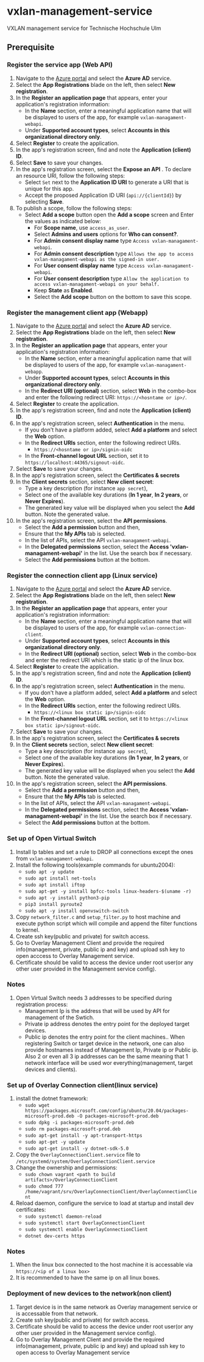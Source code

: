 # vxlan-management-service
VXLAN management service for Technische Hochschule Ulm

## Prerequisite

### Register the service app (Web API)

1. Navigate to the [Azure portal](https://portal.azure.com) and select the **Azure AD** service.
1. Select the **App Registrations** blade on the left, then select **New registration**.
1. In the **Register an application page** that appears, enter your application's registration information:
   - In the **Name** section, enter a meaningful application name that will be displayed to users of the app, for example `vxlan-managament-webapi`.
   - Under **Supported account types**, select **Accounts in this organizational directory only**.
1. Select **Register** to create the application.
1. In the app's registration screen, find and note the **Application (client) ID**.
1. Select **Save** to save your changes.
1. In the app's registration screen, select the **Expose an API** . To declare an resource URI, follow the following steps:
   - Select `Set` next to the **Application ID URI** to generate a URI that is unique for this app.
   - Accept the proposed Application ID URI (`api://{clientId}`) by selecting **Save**.
1. To publish a scope, follow the following steps:
   - Select **Add a scope** button open the **Add a scope** screen and Enter the values as indicated below:
        - For **Scope name**, use `access_as_user`.
        - Select **Admins and users** options for **Who can consent?**.
        - For **Admin consent display name** type `Access vxlan-managament-webapi`.
        - For **Admin consent description** type `Allows the app to access vxlan-managament-webapi as the signed-in user.`
        - For **User consent display name** type `Access vxlan-managament-webapi`.
        - For **User consent description** type `Allow the application to access vxlan-managament-webapi on your behalf.`
        - Keep **State** as **Enabled**.
        - Select the **Add scope** button on the bottom to save this scope.


### Register the management client app (Webapp)

1. Navigate to the [Azure portal](https://portal.azure.com) and select the **Azure AD** service.
1. Select the **App Registrations** blade on the left, then select **New registration**.
1. In the **Register an application page** that appears, enter your application's registration information:
   - In the **Name** section, enter a meaningful application name that will be displayed to users of the app, for example `vxlan-managament-webapp`.
   - Under **Supported account types**, select **Accounts in this organizational directory only**.
   - In the **Redirect URI (optional)** section, select **Web** in the combo-box and enter the following redirect URI: `https://<hosntame or ip>/`.
1. Select **Register** to create the application.
1. In the app's registration screen, find and note the **Application (client) ID**.
1. In the app's registration screen, select **Authentication** in the menu.
   - If you don't have a platform added, select **Add a platform** and select the **Web** option.
   - In the **Redirect URIs** section, enter the following redirect URIs.
      - `https://<hosntame or ip>/signin-oidc`
   - In the **Front-channel logout URL** section, set it to `https://localhost:44365/signout-oidc`.
1. Select **Save** to save your changes.
1. In the app's registration screen, select the **Certificates & secrets**
1. In the **Client secrets** section, select **New client secret**:
   - Type a key description (for instance `app secret`),
   - Select one of the available key durations (**In 1 year**, **In 2 years**, or **Never Expires**).
   - The generated key value will be displayed when you select the **Add** button. Note the generated value.
1. In the app's registration screen, select the **API permissions**.
   - Select the **Add a permission** button and then,
   - Ensure that the **My APIs** tab is selected.
   - In the list of APIs, select the API `vxlan-managament-webapi`.
   - In the **Delegated permissions** section, select the **Access 'vxlan-managament-webapi'** in the list. Use the search box if necessary.
   - Select the **Add permissions** button at the bottom.


### Register the connection client app (Linux service)

1. Navigate to the [Azure portal](https://portal.azure.com) and select the **Azure AD** service.
1. Select the **App Registrations** blade on the left, then select **New registration**.
1. In the **Register an application page** that appears, enter your application's registration information:
   - In the **Name** section, enter a meaningful application name that will be displayed to users of the app, for example `vxlan-connection-client`.
   - Under **Supported account types**, select **Accounts in this organizational directory only**.
   - In the **Redirect URI (optional)** section, select **Web** in the combo-box and enter the redirect URI which is the static ip of the linux box.
1. Select **Register** to create the application.
1. In the app's registration screen, find and note the **Application (client) ID**.
1. In the app's registration screen, select **Authentication** in the menu.
   - If you don't have a platform added, select **Add a platform** and select the **Web** option.
   - In the **Redirect URIs** section, enter the following redirect URIs.
      - `https://<linux box static ip>/signin-oidc`
   - In the **Front-channel logout URL** section, set it to `https://<linux box static ip>/signout-oidc`.
1. Select **Save** to save your changes.
1. In the app's registration screen, select the **Certificates & secrets**
1. In the **Client secrets** section, select **New client secret**:
   - Type a key description (for instance `app secret`),
   - Select one of the available key durations (**In 1 year**, **In 2 years**, or **Never Expires**).
   - The generated key value will be displayed when you select the **Add** button. Note the generated value.
1. In the app's registration screen, select the **API permissions**.
   - Select the **Add a permission** button and then,
   - Ensure that the **My APIs** tab is selected.
   - In the list of APIs, select the API `vxlan-managament-webapi`.
   - In the **Delegated permissions** section, select the **Access 'vxlan-managament-webapi'** in the list. Use the search box if necessary.
   - Select the **Add permissions** button at the bottom.


### Set up of Open Virtual Switch

   1. Install Ip tables and set a rule to DROP all connections except the ones from `vxlan-managament-webapi`.
   2. Install the following tools(example commands for ubuntu2004):
      - `sudo apt -y update`
      - `sudo apt install net-tools`
      - `sudo apt install iftop`
      - `sudo apt-get -y install bpfcc-tools linux-headers-$(uname -r)`
      - `sudo apt -y install python3-pip`
      - `pip3 install pyroute2`
      - `sudo apt -y install openvswitch-switch`
   3. Copy `network_filter.c` and `setup_filter.py` to host machine and execute python script which will compile and append the filter functions to kernel.
   4. Create ssh key(public and private) for switch access.
   5. Go to Overlay Management Client and provide the required info(management, private, public ip and key) and upload  ssh key to open acccess to Overlay Management service.
   6. Certificate should be valid to access the device under root user(or any other user provided in the Management service config).


### Notes

   1. Open Virtual Switch needs 3 addresses to be specified during registration process:
      - Management Ip is the address that will be used by API for management of the Swtich.
      - Private ip address denotes the entry point for the deployed target devices.
      - Public ip denotes the entry point for the client machines..
      When registering Switch or target device in the network, one can also provide hostnames instead of Management Ip, Private ip or Public ip.
      Also 2 or even all 3 ip addresses can be the same meaning that 1 network interface will be used wor everything(management, target devices and clients). 


### Set up of Overlay Connection client(linux service)

   1. install the dotnet framework:
      - `sudo wget https://packages.microsoft.com/config/ubuntu/20.04/packages-microsoft-prod.deb -O packages-microsoft-prod.deb`
      - `sudo dpkg -i packages-microsoft-prod.deb`
      - `sudo rm packages-microsoft-prod.deb`
      - `sudo apt-get install -y apt-transport-https`
      - `sudo apt-get -y update`
      - `sudo apt-get install -y dotnet-sdk-5.0`
   2. Copy the `OverlayConnectionClient.service` file to `/etc/systemd/system/OverlayConnectionClient.service`
   3. Change the ownership and permissions:
      - `sudo chown vagrant <path to build artifacts>/OverlayConnectionClient`
      - `sudo chmod 777 /home/vagrant/srv/OverlayConnectionClient/OverlayConnectionClient`
   4. Reload daemon, configure the service to load at startup and install dev certificates:
      - `sudo systemctl daemon-reload`
      - `sudo systemctl start OverlayConnectionClient`
      - `sudo systemctl enable OverlayConnectionClient`
      - `dotnet dev-certs https`

### Notes

   1. When the linux box connected to the host machine it is accessable via `https://<ip of a linux box>`
   2. It is recommended to have the same ip on all linux boxes.


### Deployment of new devices to the network(non client)
   
   1. Target device is in the same network as Overlay management service or is accessable from that network.
   2. Create ssh key(public and private) for switch access.
   3. Certificate should be valid to access the device under root user(or any other user provided in the Management service config).
   4. Go to Overlay Management Client and provide the required info(management, private, public ip and key) and upload ssh key to open access to Overlay Management service
